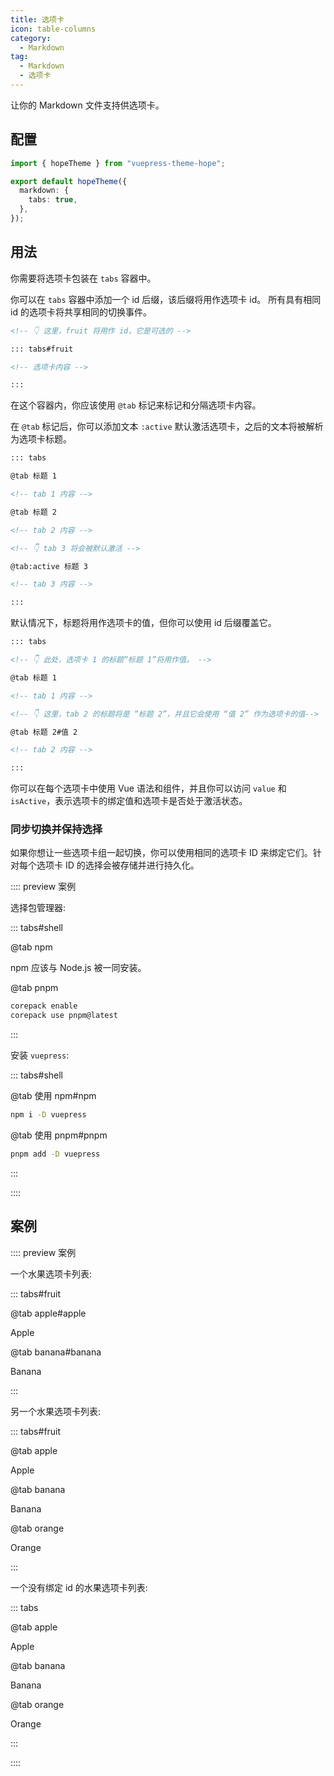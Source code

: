```yaml
---
title: 选项卡
icon: table-columns
category:
  - Markdown
tag:
  - Markdown
  - 选项卡
---
```


让你的 Markdown 文件支持供选项卡。

<!-- more -->

## 配置

```ts twoslash {5} title=".vuepress/theme.ts"
import { hopeTheme } from "vuepress-theme-hope";

export default hopeTheme({
  markdown: {
    tabs: true,
  },
});
```

## 用法

你需要将选项卡包装在 `tabs` 容器中。

你可以在 `tabs` 容器中添加一个 id 后缀，该后缀将用作选项卡 id。 所有具有相同 id 的选项卡将共享相同的切换事件。

```md
<!-- 👇 这里，fruit 将用作 id，它是可选的 -->

::: tabs#fruit

<!-- 选项卡内容 -->

:::
```

在这个容器内，你应该使用 `@tab` 标记来标记和分隔选项卡内容。

在 `@tab` 标记后，你可以添加文本 `:active` 默认激活选项卡，之后的文本将被解析为选项卡标题。

```md
::: tabs

@tab 标题 1

<!-- tab 1 内容 -->

@tab 标题 2

<!-- tab 2 内容 -->

<!-- 👇 tab 3 将会被默认激活 -->

@tab:active 标题 3

<!-- tab 3 内容 -->

:::
```

默认情况下，标题将用作选项卡的值，但你可以使用 id 后缀覆盖它。

```md
::: tabs

<!-- 👇 此处，选项卡 1 的标题“标题 1”将用作值。 -->

@tab 标题 1

<!-- tab 1 内容 -->

<!-- 👇 这里，tab 2 的标题将是 “标题 2”，并且它会使用 “值 2” 作为选项卡的值-->

@tab 标题 2#值 2

<!-- tab 2 内容 -->

:::
```

你可以在每个选项卡中使用 Vue 语法和组件，并且你可以访问 `value` 和 `isActive`，表示选项卡的绑定值和选项卡是否处于激活状态。

### 同步切换并保持选择

如果你想让一些选项卡组一起切换，你可以使用相同的选项卡 ID 来绑定它们。针对每个选项卡 ID 的选择会被存储并进行持久化。

:::: preview 案例

选择包管理器:

::: tabs#shell

@tab npm

npm 应该与 Node.js 被一同安装。

@tab pnpm

```bash
corepack enable
corepack use pnpm@latest
```

:::

安装 `vuepress`:

::: tabs#shell

@tab 使用 npm#npm

```bash
npm i -D vuepress
```

@tab 使用 pnpm#pnpm

```bash
pnpm add -D vuepress
```

:::

::::

## 案例

:::: preview 案例

一个水果选项卡列表:

::: tabs#fruit

@tab apple#apple

Apple

@tab banana#banana

Banana

:::

另一个水果选项卡列表:

::: tabs#fruit

@tab apple

Apple

@tab banana

Banana

@tab orange

Orange

:::

一个没有绑定 id 的水果选项卡列表:

::: tabs

@tab apple

Apple

@tab banana

Banana

@tab orange

Orange

:::

::::
